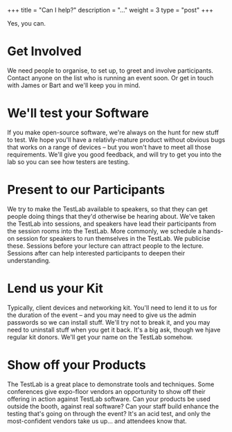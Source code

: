 +++
title = "Can I help?"
description = "..."
weight = 3
type = "post"
+++

Yes, you can.

# Get Involved
We need people to organise, to set up, to greet and involve participants. Contact anyone on the list who is running an event soon. Or get in touch with James or Bart and we'll keep you in mind.


# We'll test your Software
If you make open-source software, we're always on the hunt for new stuff to test. We hope you'll have a relativly-mature product without obvious bugs that works on a range of devices – but you won't have to meet all those requirements. We'll give you good feedback, and will try to get you into the lab so you can see how testers are testing.


# Present to our Participants
We try to make the TestLab available to speakers, so that they can get people doing things that they'd otherwise be hearing about. We've taken the TestLab into sessions, and speakers have lead their participants from the session rooms into the TestLab. More commonly, we schedule a hands-on session for speakers to run themselves in the TestLab. We publicise these. Sessions before your lecture can attract people to the lecture. Sessions after can help interested participants to deepen their understanding.


# Lend us your Kit
Typically, client devices and networking kit. You'll need to lend it to us for the duration of the event – and you may need to give us the admin passwords so we can install stuff. We'll try not to break it, and you may need to uninstall stuff when you get it back. It's a big ask, though we hjave regular kit donors. We'll get your name on the TestLab somehow.


# Show off your Products
The TestLab is a great place to demonstrate tools and techniques. Some conferences give expo-floor vendors an opportunity to show off their offering in action against TestLab software. Can your products be used outside the booth, against real software? Can your staff build enhance the testing that's going on through the event? It's an acid test, and only the most-confident vendors take us up... and attendees know that.
